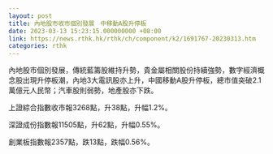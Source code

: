 ```yaml
---
layout: post
title: 內地股市收市個別發展　中移動A股升停板
date: 2023-03-13 15:23:15.000000000 +08:00
link: https://news.rthk.hk/rthk/ch/component/k2/1691767-20230313.htm
categories: rthk
---
```


內地股市個別發展，傳統藍籌股維持升勢，貴金屬相關股份持續強勢，數字經濟概念股出現升停板潮，內地3大電訊股亦上升，中國移動A股升停板，總市值突破2.1萬億元人民幣；汽車股則弱勢，地產股亦下跌。

上證綜合指數收市報3268點，升38點，升幅1.2%。

深證成份指數報11505點，升62點，升幅0.55%。

創業板指數報2357點，跌13點，跌幅0.56%。
